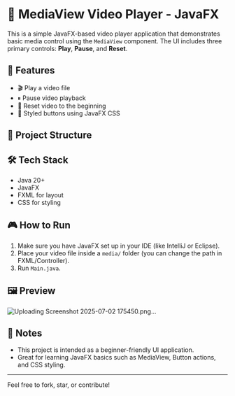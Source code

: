 # 🎥 MediaView Video Player - JavaFX

This is a simple JavaFX-based video player application that demonstrates basic media control using the `MediaView` component. The UI includes three primary controls: **Play**, **Pause**, and **Reset**.

## 🚀 Features

- 🎬 Play a video file
- ⏸ Pause video playback
- 🔄 Reset video to the beginning
- 💅 Styled buttons using JavaFX CSS

## 📂 Project Structure


## 🛠 Tech Stack

- Java 20+
- JavaFX
- FXML for layout
- CSS for styling

## 🎮 How to Run

1. Make sure you have JavaFX set up in your IDE (like IntelliJ or Eclipse).
2. Place your video file inside a `media/` folder (you can change the path in FXML/Controller).
3. Run `Main.java`.

## 🖼 Preview

![Uploading Screenshot 2025-07-02 175450.png…]()


## 📌 Notes

- This project is intended as a beginner-friendly UI application.
- Great for learning JavaFX basics such as MediaView, Button actions, and CSS styling.
---

Feel free to fork, star, or contribute!



